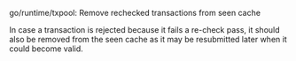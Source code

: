 go/runtime/txpool: Remove rechecked transactions from seen cache

In case a transaction is rejected because it fails a re-check pass, it
should also be removed from the seen cache as it may be resubmitted
later when it could become valid.
